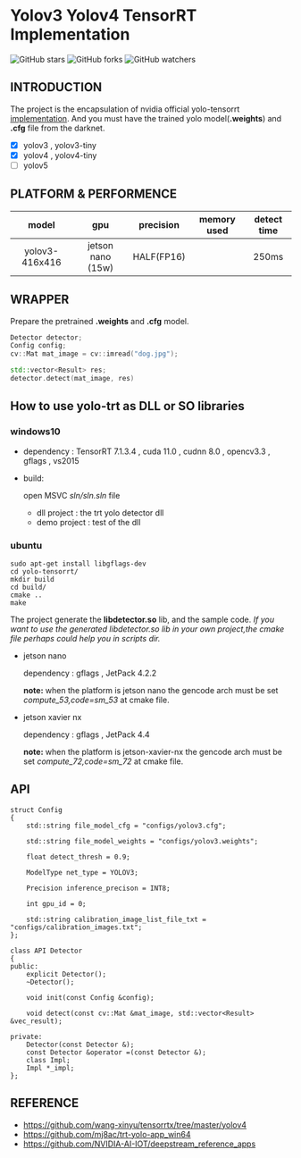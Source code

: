 # Yolov3 Yolov4 TensorRT Implementation

![GitHub stars](https://img.shields.io/github/stars/enazoe/yolo-tensorrt) ![GitHub forks](https://img.shields.io/github/forks/enazoe/yolo-tensorrt)  ![GitHub watchers](https://img.shields.io/github/watchers/enazoe/yolo-tensorrt) 

## INTRODUCTION

The project is the encapsulation  of nvidia official yolo-tensorrt [implementation](https://github.com/NVIDIA-AI-IOT/deepstream_reference_apps). And you must have the trained yolo model(__.weights__) and __.cfg__ file from the darknet.

- [x] yolov3 , yolov3-tiny
- [x] yolov4 , yolov4-tiny
- [ ] yolov5

## PLATFORM & PERFORMENCE

|     model      |        gpu        | precision  | memory used | detect time |
| :------------: | :---------------: | :--------: | :---------: | :---------: |
| yolov3-416x416 | jetson nano (15w) | HALF(FP16) |             |    250ms    |

## WRAPPER

Prepare the pretrained __.weights__ and __.cfg__ model. 

```c++
Detector detector;
Config config;
cv::Mat mat_image = cv::imread("dog.jpg");

std::vector<Result> res;
detector.detect(mat_image, res)
```

## How to use yolo-trt as DLL or SO libraries


### windows10

- dependency : TensorRT 7.1.3.4  , cuda 11.0 , cudnn 8.0  , opencv3.3 , gflags , vs2015
- build:
  
    open MSVC _sln/sln.sln_ file 
    - dll project : the trt yolo detector dll
    - demo project : test of the dll

### ubuntu


```
sudo apt-get install libgflags-dev
cd yolo-tensorrt/
mkdir build
cd build/
cmake ..
make
```
The project generate the __libdetector.so__ lib, and the sample code.
_If you want to use the generated libdetector.so lib in your own project,the cmake file perhaps could help you in scripts dir._

- jetson nano 
	
	dependency : gflags , JetPack 4.2.2

	__note:__ when the platform is jetson nano the gencode arch must be set _compute_53,code=sm_53_ at cmake file.

- jetson xavier nx
	
	dependency : gflags , JetPack 4.4

	__note:__ when the platform is jetson-xavier-nx the gencode arch must be set _compute_72,code=sm_72_ at cmake file.

## API

```
struct Config
{
	std::string file_model_cfg = "configs/yolov3.cfg";

	std::string file_model_weights = "configs/yolov3.weights";

	float detect_thresh = 0.9;

	ModelType net_type = YOLOV3;

	Precision inference_precison = INT8;
	
	int gpu_id = 0;

	std::string calibration_image_list_file_txt = "configs/calibration_images.txt";
};

class API Detector
{
public:
	explicit Detector();
	~Detector();

	void init(const Config &config);

	void detect(const cv::Mat &mat_image, std::vector<Result> &vec_result);

private:
	Detector(const Detector &);
	const Detector &operator =(const Detector &);
	class Impl;
	Impl *_impl;
};
```

## REFERENCE

- https://github.com/wang-xinyu/tensorrtx/tree/master/yolov4
- https://github.com/mj8ac/trt-yolo-app_win64
- https://github.com/NVIDIA-AI-IOT/deepstream_reference_apps